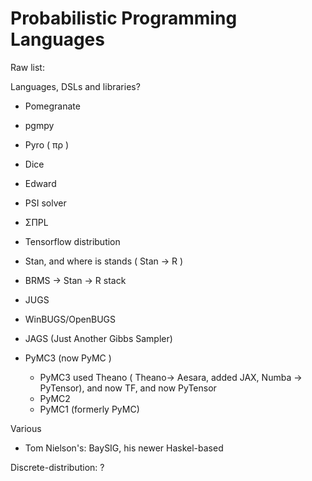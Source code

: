 # Probabilistic Programming Languages

Raw list:

Languages, DSLs and libraries?

* Pomegranate
* pgmpy
* Pyro  ( πρ )
* Dice
* Edward
* PSI solver
* ΣΠPL

* Tensorflow distribution

* Stan, and where is stands ( Stan -> R )
* BRMS -> Stan -> R stack

* JUGS
* WinBUGS/OpenBUGS
* JAGS (Just Another Gibbs Sampler)


* PyMC3 (now PyMC )
   * PyMC3 used Theano ( Theano-> Aesara, added JAX, Numba -> PyTensor), and now TF, and now PyTensor
   * PyMC2
   * PyMC1 (formerly PyMC)

Various
* Tom Nielson's: BaySIG, his newer Haskel-based

Discrete-distribution:
?
